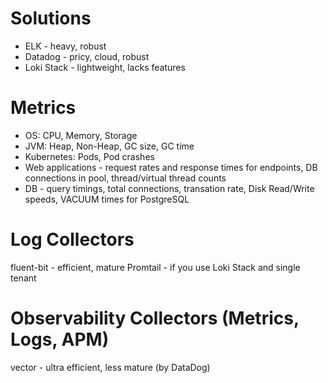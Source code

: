 # Solutions
* ELK - heavy, robust 
* Datadog - pricy, cloud, robust
* Loki Stack - lightweight, lacks features

# Metrics
* OS: CPU, Memory, Storage
* JVM: Heap, Non-Heap, GC size, GC time
* Kubernetes: Pods, Pod crashes
* Web applications - request rates and response times for endpoints, DB connections in pool, thread/virtual thread counts
* DB - query timings, total connections, transation rate, Disk Read/Write speeds, VACUUM times for PostgreSQL


# Log Collectors
fluent-bit - efficient, mature
Promtail - if you use Loki Stack and single tenant

# Observability Collectors (Metrics, Logs, APM)
vector - ultra efficient, less mature (by DataDog)
